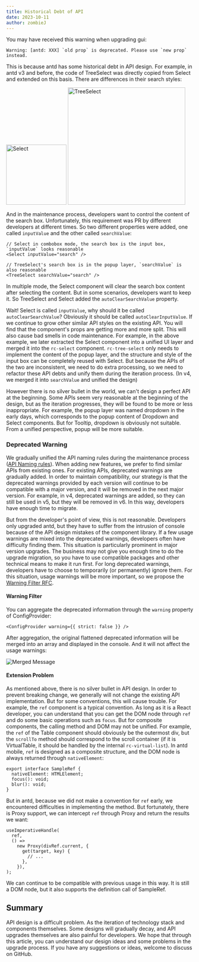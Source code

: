 ```yaml
---
title: Historical Debt of API
date: 2023-10-11
author: zombieJ
---
```


You may have received this warning when upgrading gui:

```text
Warning: [antd: XXX] `old prop` is deprecated. Please use `new prop` instead.
```

This is because antd has some historical debt in API design. For example, in antd v3 and before, the code of TreeSelect was directly copied from Select and extended on this basis. There are differences in their search styles:

<img alt="Select" height="162" src="https://mdn.alipayobjects.com/huamei_7uahnr/afts/img/A*uDbxSKTLU8YAAAAAAAAAAAAADrJ8AQ/original" />

<img alt="TreeSelect" height="316" src="https://mdn.alipayobjects.com/huamei_7uahnr/afts/img/A*ggTeQqbnFVkAAAAAAAAAAAAADrJ8AQ/original" />

And in the maintenance process, developers want to control the content of the search box. Unfortunately, this requirement was PR by different developers at different times. So two different properties were added, one called `inputValue` and the other called `searchValue`:

```tsx
// Select in combobox mode, the search box is the input box, `inputValue` looks reasonable
<Select inputValue="search" />

// TreeSelect's search box is in the popup layer, `searchValue` is also reasonable
<TreeSelect searchValue="search" />
```

In multiple mode, the Select component will clear the search box content after selecting the content. But in some scenarios, developers want to keep it. So TreeSelect and Select added the `autoClearSearchValue` property.

Wait! Select is called `inputValue`, why should it be called `autoClearSearchValue`? Obviously it should be called `autoClearInputValue`. If we continue to grow other similar API styles on the existing API. You will find that the component's props are getting more and more split. This will also cause bad smells in code maintenance. For example, in the above example, we later extracted the Select component into a unified UI layer and merged it into the `rc-select` component. `rc-tree-select` only needs to implement the content of the popup layer, and the structure and style of the input box can be completely reused with Select. But because the APIs of the two are inconsistent, we need to do extra processing, so we need to refactor these API debts and unify them during the iteration process. (In v4, we merged it into `searchValue` and unified the design)

However there is no silver bullet in the world, we can't design a perfect API at the beginning. Some APIs seem very reasonable at the beginning of the design, but as the iteration progresses, they will be found to be more or less inappropriate. For example, the popup layer was named dropdown in the early days, which corresponds to the popup content of Dropdown and Select components. But for Tooltip, dropdown is obviously not suitable. From a unified perspective, popup will be more suitable.

### Deprecated Warning

We gradually unified the API naming rules during the maintenance process ([API Naming rules](https://github.com/ant-design/ant-design/wiki/API-Naming-rules)). When adding new features, we prefer to find similar APIs from existing ones. For existing APIs, deprecated warnings are gradually added. In order to maintain compatibility, our strategy is that the deprecated warnings provided by each version will continue to be compatible with a major version, and it will be removed in the next major version. For example, in v4, deprecated warnings are added, so they can still be used in v5, but they will be removed in v6. In this way, developers have enough time to migrate.

But from the developer's point of view, this is not reasonable. Developers only upgraded antd, but they have to suffer from the intrusion of console because of the API design mistakes of the component library. If a few usage warnings are mixed into the deprecated warnings, developers often have difficulty finding them. This situation is particularly prominent in major version upgrades. The business may not give you enough time to do the upgrade migration, so you have to use compatible packages and other technical means to make it run first. For long deprecated warnings, developers have to choose to temporarily (or permanently) ignore them. For this situation, usage warnings will be more important, so we propose the [Warning Filter RFC](https://github.com/ant-design/ant-design/discussions/44551).

#### Warning Filter

You can aggregate the deprecated information through the `warning` property of ConfigProvider:

```tsx
<ConfigProvider warning={{ strict: false }} />
```

After aggregation, the original flattened deprecated information will be merged into an array and displayed in the console. And it will not affect the usage warnings:

![Merged Message](https://mdn.alipayobjects.com/huamei_7uahnr/afts/img/A*MG-rQ4NSbbcAAAAAAAAAAAAADrJ8AQ/original)

#### Extension Problem

As mentioned above, there is no silver bullet in API design. In order to prevent breaking change, we generally will not change the existing API implementation. But for some conventions, this will cause trouble. For example, the `ref` component is a typical convention. As long as it is a React developer, you can understand that you can get the DOM node through `ref` and do some basic operations such as `focus`. But for composite components, the calling method and DOM may not be unified. For example, the `ref` of the Table component should obviously be the outermost div, but the `scrollTo` method should correspond to the scroll container (if it is VirtualTable, it should be handled by the internal `rc-virtual-list`). In antd mobile, `ref` is designed as a composite structure, and the DOM node is always returned through `nativeElement`:

```tsx
export interface SampleRef {
  nativeElement: HTMLElement;
  focus(): void;
  blur(): void;
}
```

But in antd, because we did not make a convention for `ref` early, we encountered difficulties in implementing the method. But fortunately, there is Proxy support, we can intercept `ref` through Proxy and return the results we want:

```tsx
useImperativeHandle(
  ref,
  () =>
    new Proxy(divRef.current, {
      get(target, key) {
        // ...
      },
    }),
);
```

We can continue to be compatible with previous usage in this way. It is still a DOM node, but it also supports the definition call of SampleRef.

## Summary

API design is a difficult problem. As the iteration of technology stack and components themselves. Some designs will gradually decay, and API upgrades themselves are also painful for developers. We hope that through this article, you can understand our design ideas and some problems in the upgrade process. If you have any suggestions or ideas, welcome to discuss on GitHub.
